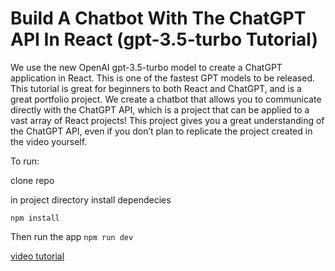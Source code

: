 # Build A Chatbot With The ChatGPT API In React (gpt-3.5-turbo Tutorial)

We use the new OpenAI gpt-3.5-turbo model to create a ChatGPT application in React. This is one of the fastest GPT models to be released. This tutorial is great for beginners to both React and ChatGPT, and is a great portfolio project. We create a chatbot that allows you to communicate directly with the ChatGPT API, which is a project that can be applied to a vast array of React projects! This project gives you a great understanding of the ChatGPT API, even if you don’t plan to replicate the project created in the video yourself.


To run:

clone repo

in project directory install dependecies

```npm install```

Then run the app
```npm run dev```


[video tutorial](https://www.youtube.com/watch?v=Lag9Pj_33hM)